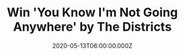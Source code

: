 ---
campaign-uuid: "c-e9a63834-e487-4411-82ff-2b2ab5e403e9"
type: "Competition"
category: "Music"
date: "2020-05-13T06:00:00.000Z"
end-date: "2020-07-13T23:59:00.000Z"
disable-form: false
is_promoted: false
has_entry_page: true
title: "Win 'You Know I'm Not Going Anywhere' by The Districts"
competition-description: "<p>'You Know I'm Not Going Anywhere' is the 4th studio album\
  \ from The Districts. An unachievable promise, a dream for love to last forever\
  \ and a yearning to postpone death. We have managed to get our hands on one copy\
  \ of their album to give away to one lucky NME AAA member.</p>\n<p>Are you their\
  \ biggest fan? Click below for a chance to win.</p>\n"
hero-header: "Win 'You Know I'm Not Going Anywhere' by The Districts"
terms-confirmation: "N/A"
banner-img: "https://assets.expresslyapp.com/asset-29059a64-1ef0-4573-b6a6-031d50ff7d3b.jpg"
logo-left-href: "aaa.nme.com"
logo-left-image: "https://assets.expresslyapp.com/asset-58fc682d-8093-44d3-8fd4-d3462d94980c.jpg"
logo-left-title: "NME AAA"
bg-image-hero: "https://assets.expresslyapp.com/asset-8fef9177-2cc9-4043-820c-785c910f415e.jpg"
bg-image-first: "https://assets.expresslyapp.com/asset-c6908323-a973-4f20-8e0c-9d4f3f60b39b.jpg"
section1-content: "<p>'You Know I'm Not Going Anywhere' is the 4th studio album by\
  \ The Districts. A dream for love to last forever and a yearning to postpone death.\
  \ It is about wanting to escape everyday life while also craving time with one who's\
  \ present. It's a plea to remain the same in the face of constant change, and the\
  \ certainty of going nowhere fast</p>\n<p>Click below and it could be yours.</p>\n"
entry-title: "Win 'You Know I'm Not Going Anywhere' by The Districts"
entry-content: "<p>Enter the draw to win 'You Know I'm Not Going Anywhere' by The\
  \ Districts by completing the form below before 23:59 on the 13th of July 2020.</p>\n"
has-winner: true
winner-title: "CONGRATULATIONS to Georgina S. who won 'You Know I'm Not Going Anywhere'\
  \ by The Districts"
winner-banner: "https://assets.expresslyapp.com/asset-e7a24fdb-4bba-4fca-a243-9b5f47116762.jpg"
prize-description: "'You Know I'm Not Going Anywhere' by The Districts"
special-conditions: "Multiple entries are allowed up to one every day."
country-restrictions:
- "GB"
---